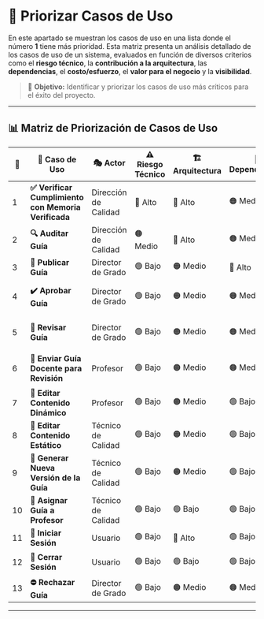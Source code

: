 # 🚀 **Priorizar Casos de Uso**
En este apartado se muestran los casos de uso en una lista donde el número **1** tiene más prioridad. Esta matriz presenta un análisis detallado de los casos de uso de un sistema, evaluados en función de diversos criterios como el **riesgo técnico**, la **contribución a la arquitectura**, las **dependencias**, el **costo/esfuerzo**, el **valor para el negocio** y la **visibilidad**.

> 🎯 **Objetivo:** Identificar y priorizar los casos de uso más críticos para el éxito del proyecto.  

---

## 📊 **Matriz de Priorización de Casos de Uso**  

| 🔢 | 📝 **Caso de Uso**                                     | 🎭 **Actor**               | ⚠️ **Riesgo Técnico** | 🏗 **Arquitectura** | 🔗 **Dependencias** | 💰 **Costo/Esfuerzo** | 💼 **Valor Negocio** | 👀 **Visibilidad** | 🚦 **Prioridad** |
|----|------------------------------------------------------|-------------------------|--------------------|---------------------|------------------|---------------------|------------------|-------------|------------|
| 1  | **✅ Verificar Cumplimiento con Memoria Verificada**  | Dirección de Calidad    | 🔴 Alto            | 🔴 Alto              | 🟠 Medio          | 🔴 Alto             | 🔴 Alto          | 🔴 Alto      | **🔥 🔴 Alta**  |
| 2  | **🔍 Auditar Guía**                                   | Dirección de Calidad    | 🟠 Medio           | 🔴 Alto              | 🟠 Medio          | 🔴 Alto             | 🔴 Alto          | 🔴 Alto      | **🔥 🔴 Alta**  |
| 3  | **📢 Publicar Guía**                                  | Director de Grado       | 🟢 Bajo            | 🟠 Medio             | 🔴 Alto          | 🟢 Bajo             | 🔴 Alto          | 🔴 Alto      | **🔥 🔴 Alta**  |
| 4  | **✔️ Aprobar Guía**                                   | Director de Grado       | 🟢 Bajo            | 🟠 Medio             | 🟠 Medio          | 🟠 Medio            | 🔴 Alto          | 🟠 Medio     | **⚡️ 🟠 Media-Alta**  |
| 5  | **📄 Revisar Guía**                                   | Director de Grado       | 🟢 Bajo            | 🟠 Medio             | 🟠 Medio          | 🟠 Medio            | 🟠 Medio          | 🟠 Medio     | **⚡️ 🟠 Media-Alta**  |
| 6  | **📩 Enviar Guía Docente para Revisión**             | Profesor                | 🟢 Bajo            | 🟠 Medio             | 🟠 Medio          | 🟠 Medio            | 🟠 Medio          | 🟠 Medio     | **⚡️ 🟠 Media-Alta**  |
| 7  | **📝 Editar Contenido Dinámico**                     | Profesor                | 🟢 Bajo            | 🟠 Medio             | 🟢 Bajo          | 🟠 Medio            | 🟠 Medio          | 🟠 Medio     | **🔅 🟡 Media**  |
| 8  | **📝 Editar Contenido Estático**                     | Técnico de Calidad      | 🟢 Bajo            | 🟠 Medio             | 🟢 Bajo          | 🟠 Medio            | 🟠 Medio          | 🟠 Medio     | **🔅 🟡 Media**  |
| 9  | **🔄 Generar Nueva Versión de la Guía**              | Técnico de Calidad      | 🟢 Bajo            | 🟠 Medio             | 🟢 Bajo          | 🟠 Medio            | 🟠 Medio          | 🟢 Bajo      | **🔅 🟡 Media**  |
| 10 | **📂 Asignar Guía a Profesor**                      | Técnico de Calidad      | 🟢 Bajo            | 🟢 Bajo              | 🟢 Bajo          | 🟢 Bajo             | 🟠 Medio          | 🟠 Medio     | **🔅 🟡 Media**  |
| 11 | **🔑 Iniciar Sesión**                                | Usuario                 | 🟢 Bajo            | 🔴 Alto              | 🟢 Bajo          | 🟢 Bajo             | 🔴 Alto          | 🔴 Alto      | **🔥 🔴 Alta**  |
| 12 | **🚪 Cerrar Sesión**                                 | Usuario                 | 🟢 Bajo            | 🟢 Bajo              | 🟢 Bajo          | 🟢 Bajo             | 🟠 Medio          | 🟠 Medio     | **✅ 🟢 Baja**  |
| 13 | **⛔ Rechazar Guía**                                 | Director de Grado       | 🟢 Bajo            | 🟠 Medio             | 🟠 Medio          | 🟠 Medio            | 🟠 Medio          | 🟠 Medio     | **🔅 🟡 Media**  |

---
